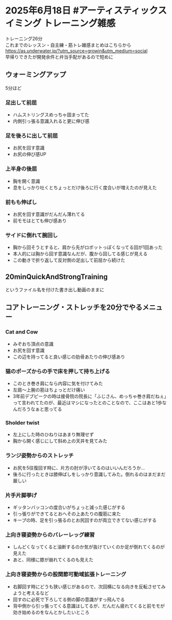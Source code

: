 # 2025年6月18日 #アーティスティックスイミング トレーニング雑感
トレーニング26分  
これまでのレッスン・自主練・筋トレ雑感まとめはこちらから  
https://as.underwater.jp/?utm_source=growin&utm_medium=social  
早帰りできたが開発余件と弁当手配があるので短めに  
## ウォーミングアップ
5分ほど  
### 足出して前屈
- ハムストリングスめっちゃ固まってた
- 内側引っ張る意識入れると更に伸び感
### 足を後ろに出して前屈
- お尻を回す意識
- お尻の伸び感UP
### 上半身の後屈
- 胸を開く意識
- 息をしっかり吐くとちょっとだけ後ろに行く度合いが増えたのが見えた
### 前もも伸ばし
- お尻を回す意識がだんだん薄れてる
- 前モモはとても伸び感あり
### サイドに倒れて腕回し
- 胸から回そうとすると、肩から先がロボットっぽくなってる回が1回あった
- 本人的には胸から回す意識なんだが、腹から回してる感じが見える
- この動きで折り返して反対側の足出して前屈から続けた
## 20minQuickAndStrongTraining
というファイル名を付けた書き出し動画のままに  
## コアトレーニング・ストレッチを20分でやるメニュー
### Cat and Cow
- みぞおち頂点の意識
- お尻を回す意識
- この辺を持ってると良い感じの肋骨あたりの伸び感あり
### 猫のポーズからの手で床を押して持ち上げる
- このとき巻き肩になら内容に気を付けてみた
- 左肩～上腕の筋はちょっとだけ痛い
- 3年前デブピークの時は接骨院の院長に「ふじさん、めっちゃ巻き肩だねぇ」って言われてたのが、最近はマシになったとのことなので、ここはあと1歩なんだろうなぁと思ってる
### Sholder twist
- 左上にした時のひねりはあまり無理せず
- 胸から開く感じにして斜め上の天井を見てみた
### ランジ姿勢からのストレッチ
- お尻を5往復回す時に、片方の肘が浮いてるのはいいんだろうか…
- 後ろに行ったときは膝伸ばしをしっかり意識してみた。倒れるのはまだまだ厳しい
### 片手片脚挙げ
- ギッタンバッコンの度合いがちょっと減った感じがする
- 引っ張りができてるとおへその上あたりの腹筋に来た
- キープの時、足を引っ張るのとお尻回すのが両立できてない感じがする
### 上向き寝姿勢からのバレーレッグ練習
- しんどくなってくると油断するのか気が抜けていくのか足が倒れてくるのが見えた
- あと、同様に膝が崩れてくるのも見えた
### 上向き寝姿勢からの股関節可動域拡張トレーニング
- 右脚回す時にどうも狭い感じがあるので、次回横になる向きを反転させてみようと考えるなど
- 回すのに必死で下ろしてる側の脚の意識がすっ飛んでる
- 背中側から引っ張ってくる意識はしてるが、だんだん疲れてくると前モモが効き始めるのをなんとかしたいところ
